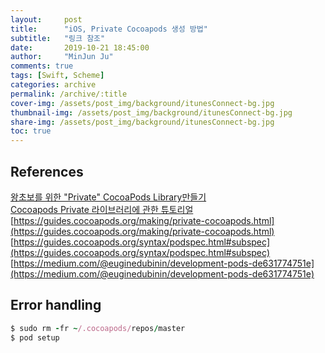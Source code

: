 ```yaml
---
layout:     post
title:      "iOS, Private Cocoapods 생성 방법"
subtitle:   "링크 참조"
date:       2019-10-21 18:45:00
author:     "MinJun Ju"
comments: true 
tags: [Swift, Scheme]
categories: archive
permalink: /archive/:title
cover-img: /assets/post_img/background/itunesConnect-bg.jpg
thumbnail-img: /assets/post_img/background/itunesConnect-bg.jpg
share-img: /assets/post_img/background/itunesConnect-bg.jpg
toc: true
--- 
```


## References

[왕초보를 위한 "Private" CocoaPods Library만들기](https://zeddios.tistory.com/701)<br>
[Cocoapods Private 라이브러리에 관한 튜토리얼](https://littleshark.tistory.com/33)<br>
[https://guides.cocoapods.org/making/private-cocoapods.html](https://guides.cocoapods.org/making/private-cocoapods.html)<br>
[https://guides.cocoapods.org/syntax/podspec.html#subspec](https://guides.cocoapods.org/syntax/podspec.html#subspec)<br>
[https://medium.com/@euginedubinin/development-pods-de631774751e](https://medium.com/@euginedubinin/development-pods-de631774751e)<br>

## Error handling 

```ruby
$ sudo rm -fr ~/.cocoapods/repos/master
$ pod setup
```

